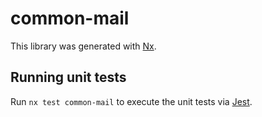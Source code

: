# common-mail

This library was generated with [Nx](https://nx.dev).

## Running unit tests

Run `nx test common-mail` to execute the unit tests via [Jest](https://jestjs.io).
